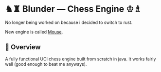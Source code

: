 # ♞♜ Blunder — Chess Engine ♔♗  
No longer being worked on because i decided to switch to rust. 

New engine is called [Mouse](https://github.com/Jan-Frase/Mouse).

## 📜 Overview  
A fully functional UCI chess engine built from scratch in java.
It works fairly well (good enough to beat me anyways).
